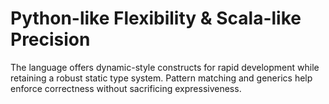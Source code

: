 # Python-like Flexibility & Scala-like Precision

The language offers dynamic-style constructs for rapid development while
retaining a robust static type system. Pattern matching and generics help
enforce correctness without sacrificing expressiveness.
